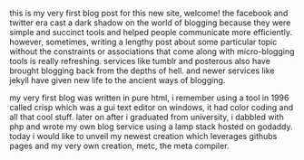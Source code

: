 this is my very first blog post for this new site, welcome!  the
facebook and twitter era cast a dark shadow on the world of blogging
because they were simple and succinct tools and helped people communicate
more efficiently.  however, sometimes, writing a lengthy post about
some particular topic without the constraints or associations that come
along with micro-blogging tools is really refreshing.  services like
tumblr and posterous also have brought blogging back from the depths
of hell.  and newer services like jekyll have given new life to the
ancient ways of blogging.

my very first blog was written in pure html, i remember using a tool
in 1996 called crisp which was a gui text editor on windows, it had
color coding and all that cool stuff.  later on after i graduated
from university, i dabbled with php and wrote my own blog service
using a lamp stack hosted on godaddy.  today i would like to unveil
my newest creation which leverages githubs pages and my very own
creation, metc, the meta compiler.
